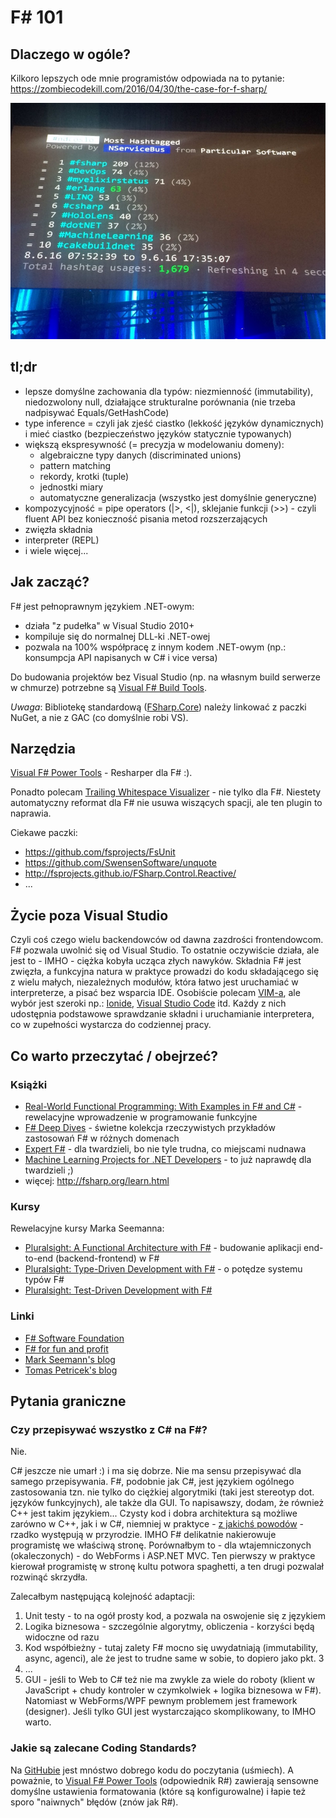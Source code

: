 F# 101
===

## Dlaczego w ogóle?

Kilkoro lepszych ode mnie programistów odpowiada na to pytanie: https://zombiecodekill.com/2016/04/30/the-case-for-f-sharp/

![Most hash tagged](./MostHashTagged.jpg)

## tl;dr

- lepsze domyślne zachowania dla typów: niezmienność (immutability), niedozwolony null, działające strukturalne porównania (nie trzeba nadpisywać Equals/GetHashCode)
- type inference = czyli jak zjeść ciastko (lekkość języków dynamicznych) i mieć ciastko (bezpieczeństwo języków statycznie typowanych)
- większą ekspresywność (= precyzja w modelowaniu domeny):
  - algebraiczne typy danych (discriminated unions)
  - pattern matching
  - rekordy, krotki (tuple)
  - jednostki miary
  - automatyczne generalizacja (wszystko jest domyślnie generyczne)
- kompozycyjność = pipe operators (|>, <|), sklejanie funkcji (>>) - czyli fluent API bez konieczność pisania metod rozszerzających
- zwięzła składnia
- interpreter (REPL)
- i wiele więcej...

## Jak zacząć?

F# jest pełnoprawnym językiem .NET-owym:

* działa "z pudełka" w Visual Studio 2010+
* kompiluje się do normalnej DLL-ki .NET-owej
* pozwala na 100% współpracę z innym kodem .NET-owym (np.: konsumpcja API napisanych w C# i vice versa)

Do budowania projektów bez Visual Studio (np. na własnym build serwerze w chmurze) potrzebne są [Visual F# Build Tools](https://www.microsoft.com/en-us/download/details.aspx?id=48179).

_Uwaga_: Bibliotekę standardową ([FSharp.Core](https://www.nuget.org/packages/FSharp.Core)) należy linkować z paczki NuGet, a nie z GAC (co domyślnie robi VS).

## Narzędzia

[Visual F# Power Tools](http://fsprojects.github.io/VisualFSharpPowerTools/) - Resharper dla F# :).

Ponadto polecam [Trailing Whitespace Visualizer](https://visualstudiogallery.msdn.microsoft.com/a204e29b-1778-4dae-affd-209bea658a59) - nie tylko dla F#. Niestety automatyczny reformat dla F# nie usuwa wiszących spacji, ale ten plugin to naprawia.

Ciekawe paczki:

* https://github.com/fsprojects/FsUnit
* https://github.com/SwensenSoftware/unquote
* http://fsprojects.github.io/FSharp.Control.Reactive/
* ...

## Życie poza Visual Studio

Czyli coś czego wielu backendowców od dawna zazdrości frontendowcom. F# pozwala uwolnić się od Visual Studio. To ostatnie oczywiście działa, ale jest to - IMHO - ciężka kobyła ucząca złych nawyków. Składnia F# jest zwięzła, a funkcyjna natura w praktyce prowadzi do kodu składającego się z wielu małych, niezależnych modułów, która łatwo jest uruchamiać w interpreterze, a pisać bez wsparcia IDE. Osobiście polecam [VIM-a](https://github.com/fsharp/vim-fsharp), ale wybór jest szeroki np.: [Ionide](http://ionide.io/), [Visual Studio Code](https://code.visualstudio.com/) itd. Każdy z nich udostępnia podstawowe sprawdzanie składni i uruchamianie interpretera, co w zupełności wystarcza do codziennej pracy.

## Co warto przeczytać / obejrzeć?

### Książki

* [Real-World Functional Programming: With Examples in F# and C#](http://www.amazon.com/Real-World-Functional-Programming-Tomas-Petricek/dp/1933988924) - rewelacyjne wprowadzenie w programowanie funkcyjne
* [F# Deep Dives](http://functional-programming.net/deepdives/) - świetne kolekcja rzeczywistych przykładów zastosowań F# w różnych domenach
* [Expert F#](http://www.amazon.com/Expert-F-4-0-Don-Syme/dp/1484207416) - dla twardzieli, bo nie tyle trudna, co miejscami nudnawa
* [Machine Learning Projects for .NET Developers](http://www.apress.com/9781430267676) - to już naprawdę dla twardzieli ;)
* więcej: http://fsharp.org/learn.html

### Kursy

Rewelacyjne kursy Marka Seemanna:
* [Pluralsight: A Functional Architecture with F#](https://app.pluralsight.com/library/courses/functional-architecture-fsharp/table-of-contents) - budowanie aplikacji end-to-end (backend-frontend) w F#
* [Pluralsight: Type-Driven Development with F#](https://app.pluralsight.com/library/courses/fsharp-type-driven-development/table-of-contents) - o potędze systemu typów F#
* [Pluralsight: Test-Driven Development with F#](http://app.pluralsight.com/courses/fsharp-test-driven-development)

### Linki

* [F# Software Foundation](http://fsharp.org/)
* [F# for fun and profit](https://fsharpforfunandprofit.com/)
* [Mark Seemann's blog](http://blog.ploeh.dk/)
* [Tomas Petricek's blog](http://tomasp.net/)

## Pytania graniczne

### Czy przepisywać wszystko z C# na F#?

Nie.

C# jeszcze nie umarł :) i ma się dobrze. Nie ma sensu przepisywać dla samego przepisywania. F#, podobnie jak C#, jest językiem ogólnego zastosowania tzn. nie tylko do ciężkiej algorytmiki (taki jest stereotyp dot. języków funkcyjnych), ale także dla GUI. To napisawszy, dodam, że również C++ jest takim językiem... Czysty kod i dobra architektura są możliwe zarówno w C++, jak i w C#, niemniej w praktyce - [z jakichś powodów](http://blog.ploeh.dk/2016/03/18/functional-architecture-is-ports-and-adapters/) - rzadko występują w przyrodzie. IMHO F# delikatnie nakierowuje programistę we właściwą stronę. Porównałbym to - dla wtajemniczonych (okaleczonych) - do WebForms i ASP.NET MVC. Ten pierwszy w praktyce kierował programistę w stronę kultu potwora spaghetti, a ten drugi pozwalał rozwinąć skrzydła.

Zalecałbym następującą kolejność adaptacji:

1. Unit testy - to na ogół prosty kod, a pozwala na oswojenie się z językiem
1. Logika biznesowa - szczególnie algorytmy, obliczenia - korzyści będą widoczne od razu
1. Kod współbieżny - tutaj zalety F# mocno się uwydatniają (immutability, async, agenci), ale że jest to trudne same w sobie, to dopiero jako pkt. 3
4. ...
5. GUI - jeśli to Web to C# też nie ma zwykle za wiele do roboty (klient w JavaScript + chudy kontroler w czymkolwiek + logika biznesowa w F#). Natomiast w WebForms/WPF pewnym problemem jest framework (designer). Jeśli tylko GUI jest wystarczająco skomplikowany, to IMHO warto.

### Jakie są zalecane Coding Standards?

Na [GitHubie](https://github.com/trending/fsharp) jest mnóstwo dobrego kodu do poczytania (uśmiech). A poważnie, to [Visual F# Power Tools](http://fsprojects.github.io/VisualFSharpPowerTools/) (odpowiednik R#) zawierają sensowne domyślne ustawienia formatowania (które są konfigurowalne) i łapie też sporo "naiwnych" błędów (znów jak R#).